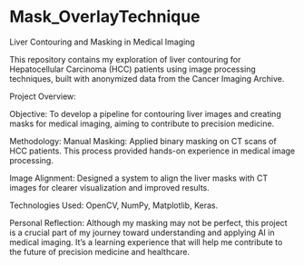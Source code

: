 # Mask_OverlayTechnique

Liver Contouring and Masking in Medical Imaging 

This repository contains my exploration of liver contouring for Hepatocellular Carcinoma (HCC) patients using image processing techniques, built with anonymized data from the Cancer Imaging Archive.

Project Overview:

Objective: To develop a pipeline for contouring liver images and creating masks for medical imaging, aiming to contribute to precision medicine.

Methodology:
Manual Masking: Applied binary masking on CT scans of HCC patients. This process provided hands-on experience in medical image processing.

Image Alignment: Designed a system to align the liver masks with CT images for clearer visualization and improved results.

Technologies Used: OpenCV, NumPy, Matplotlib, Keras.

Personal Reflection:
Although my masking may not be perfect, this project is a crucial part of my journey toward understanding and applying AI in medical imaging. It’s a learning experience that will help me contribute to the future of precision medicine and healthcare.
